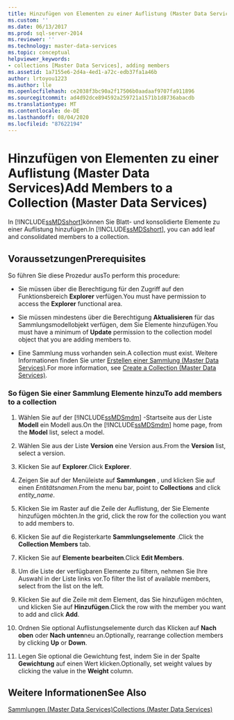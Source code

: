 ```yaml
---
title: Hinzufügen von Elementen zu einer Auflistung (Master Data Services) | Microsoft-Dokumentation
ms.custom: ''
ms.date: 06/13/2017
ms.prod: sql-server-2014
ms.reviewer: ''
ms.technology: master-data-services
ms.topic: conceptual
helpviewer_keywords:
- collections [Master Data Services], adding members
ms.assetid: 1a7155e6-2d4a-4ed1-a72c-edb37fa1a46b
author: lrtoyou1223
ms.author: lle
ms.openlocfilehash: ce2038f3bc90a2f17506b0aadaaf9707fa911896
ms.sourcegitcommit: ad4d92dce894592a259721a1571b1d8736abacdb
ms.translationtype: MT
ms.contentlocale: de-DE
ms.lasthandoff: 08/04/2020
ms.locfileid: "87622194"
---
```

# <a name="add-members-to-a-collection-master-data-services"></a><span data-ttu-id="6c4cd-102">Hinzufügen von Elementen zu einer Auflistung (Master Data Services)</span><span class="sxs-lookup"><span data-stu-id="6c4cd-102">Add Members to a Collection (Master Data Services)</span></span>
  <span data-ttu-id="6c4cd-103">In [!INCLUDE[ssMDSshort](../includes/ssmdsshort-md.md)]können Sie Blatt- und konsolidierte Elemente zu einer Auflistung hinzufügen.</span><span class="sxs-lookup"><span data-stu-id="6c4cd-103">In [!INCLUDE[ssMDSshort](../includes/ssmdsshort-md.md)], you can add leaf and consolidated members to a collection.</span></span>  
  
## <a name="prerequisites"></a><span data-ttu-id="6c4cd-104">Voraussetzungen</span><span class="sxs-lookup"><span data-stu-id="6c4cd-104">Prerequisites</span></span>  
 <span data-ttu-id="6c4cd-105">So führen Sie diese Prozedur aus</span><span class="sxs-lookup"><span data-stu-id="6c4cd-105">To perform this procedure:</span></span>  
  
-   <span data-ttu-id="6c4cd-106">Sie müssen über die Berechtigung für den Zugriff auf den Funktionsbereich **Explorer** verfügen.</span><span class="sxs-lookup"><span data-stu-id="6c4cd-106">You must have permission to access the **Explorer** functional area.</span></span>  
  
-   <span data-ttu-id="6c4cd-107">Sie müssen mindestens über die Berechtigung **Aktualisieren** für das Sammlungsmodellobjekt verfügen, dem Sie Elemente hinzufügen.</span><span class="sxs-lookup"><span data-stu-id="6c4cd-107">You must have a minimum of **Update** permission to the collection model object that you are adding members to.</span></span>  
  
-   <span data-ttu-id="6c4cd-108">Eine Sammlung muss vorhanden sein.</span><span class="sxs-lookup"><span data-stu-id="6c4cd-108">A collection must exist.</span></span> <span data-ttu-id="6c4cd-109">Weitere Informationen finden Sie unter [Erstellen einer Sammlung &#40;Master Data Services&#41;](create-a-collection-master-data-services.md).</span><span class="sxs-lookup"><span data-stu-id="6c4cd-109">For more information, see [Create a Collection &#40;Master Data Services&#41;](create-a-collection-master-data-services.md).</span></span>  
  
### <a name="to-add-members-to-a-collection"></a><span data-ttu-id="6c4cd-110">So fügen Sie einer Sammlung Elemente hinzu</span><span class="sxs-lookup"><span data-stu-id="6c4cd-110">To add members to a collection</span></span>  
  
1.  <span data-ttu-id="6c4cd-111">Wählen Sie auf der [!INCLUDE[ssMDSmdm](../includes/ssmdsmdm-md.md)] -Startseite aus der Liste **Modell** ein Modell aus.</span><span class="sxs-lookup"><span data-stu-id="6c4cd-111">On the [!INCLUDE[ssMDSmdm](../includes/ssmdsmdm-md.md)] home page, from the **Model** list, select a model.</span></span>  
  
2.  <span data-ttu-id="6c4cd-112">Wählen Sie aus der Liste **Version** eine Version aus.</span><span class="sxs-lookup"><span data-stu-id="6c4cd-112">From the **Version** list, select a version.</span></span>  
  
3.  <span data-ttu-id="6c4cd-113">Klicken Sie auf **Explorer**.</span><span class="sxs-lookup"><span data-stu-id="6c4cd-113">Click **Explorer**.</span></span>  
  
4.  <span data-ttu-id="6c4cd-114">Zeigen Sie auf der Menüleiste auf **Sammlungen** , und klicken Sie auf einen *Entitätsnamen*.</span><span class="sxs-lookup"><span data-stu-id="6c4cd-114">From the menu bar, point to **Collections** and click *entity_name*.</span></span>  
  
5.  <span data-ttu-id="6c4cd-115">Klicken Sie im Raster auf die Zeile der Auflistung, der Sie Elemente hinzufügen möchten.</span><span class="sxs-lookup"><span data-stu-id="6c4cd-115">In the grid, click the row for the collection you want to add members to.</span></span>  
  
6.  <span data-ttu-id="6c4cd-116">Klicken Sie auf die Registerkarte **Sammlungselemente** .</span><span class="sxs-lookup"><span data-stu-id="6c4cd-116">Click the **Collection Members** tab.</span></span>  
  
7.  <span data-ttu-id="6c4cd-117">Klicken Sie auf **Elemente bearbeiten**.</span><span class="sxs-lookup"><span data-stu-id="6c4cd-117">Click **Edit Members**.</span></span>  
  
8.  <span data-ttu-id="6c4cd-118">Um die Liste der verfügbaren Elemente zu filtern, nehmen Sie Ihre Auswahl in der Liste links vor.</span><span class="sxs-lookup"><span data-stu-id="6c4cd-118">To filter the list of available members, select from the list on the left.</span></span>  
  
9. <span data-ttu-id="6c4cd-119">Klicken Sie auf die Zeile mit dem Element, das Sie hinzufügen möchten, und klicken Sie auf **Hinzufügen**.</span><span class="sxs-lookup"><span data-stu-id="6c4cd-119">Click the row with the member you want to add and click **Add**.</span></span>  
  
10. <span data-ttu-id="6c4cd-120">Ordnen Sie optional Auflistungselemente durch das Klicken auf **Nach oben** oder **Nach unten**neu an.</span><span class="sxs-lookup"><span data-stu-id="6c4cd-120">Optionally, rearrange collection members by clicking **Up** or **Down**.</span></span>  
  
11. <span data-ttu-id="6c4cd-121">Legen Sie optional die Gewichtung fest, indem Sie in der Spalte **Gewichtung** auf einen Wert klicken.</span><span class="sxs-lookup"><span data-stu-id="6c4cd-121">Optionally, set weight values by clicking the value in the **Weight** column.</span></span>  
  
## <a name="see-also"></a><span data-ttu-id="6c4cd-122">Weitere Informationen</span><span class="sxs-lookup"><span data-stu-id="6c4cd-122">See Also</span></span>  
 [<span data-ttu-id="6c4cd-123">Sammlungen &#40;Master Data Services&#41;</span><span class="sxs-lookup"><span data-stu-id="6c4cd-123">Collections &#40;Master Data Services&#41;</span></span>](../../2014/master-data-services/collections-master-data-services.md)  
  
  
